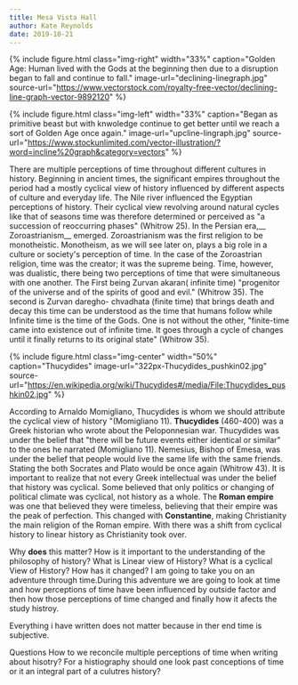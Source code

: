 ```yaml
---
title: Mesa Vista Hall
author: Kate Reynolds
date: 2019-10-21
---
```






{% include figure.html
  class="img-right"
  width="33%"
  caption="Golden Age: Human lived with the Gods at the beginning then due to a disruption began to fall and continue to fall."
  image-url="declining-linegraph.jpg"
  source-url="https://www.vectorstock.com/royalty-free-vector/declining-line-graph-vector-9892120"
%}


{% include figure.html
  class="img-left"
  width="33%"
  caption="Began as primitive beast but with knwoledge continue to get better until we reach a sort of Golden Age once again."
  image-url="upcline-lingraph.jpg"
  source-url="https://www.stockunlimited.com/vector-illustration/?word=incline%20graph&category=vectors"
%}

There are multiple perceptions of time throughout different cultures in history. Beginning in ancient times, the significant empires throughout the period had a mostly cyclical view of history influenced by different aspects of culture and everyday life. The Nile river influenced the Egyptian perceptions of history. Their cyclical view revolving around natural cycles like that of seasons time was therefore determined or perceived as "a succession of reoccurring phases" (Whitrow 25). In the Persian era,__ Zoroastrianism__ emerged. Zoroastrianism was the first religion to be monotheistic. Monotheism, as we will see later on, plays a big role in a culture or society's perception of time. In the case of the Zoroastrian religion, time was the creator; it was the supreme being. Time, however, was dualistic, there being two perceptions of time that were simultaneous with one another. The First being Zurvan akaran( infinite time) "progenitor of the universe and of the spirits of good and evil." (Whitrow 35). The second is Zurvan daregho- chvadhata (finite time) that brings death and decay this time can be understood as the time that humans follow while Infinite time is the time of the Gods. One is not without the other, "finite-time came into existence out of infinite time. It goes through a cycle of changes until it finally returns to its original state" (Whitrow 35).


{% include figure.html
  class="img-center"
  width="50%"
  caption="Thucydides"
  image-url="322px-Thucydides_pushkin02.jpg"
  source-url="https://en.wikipedia.org/wiki/Thucydides#/media/File:Thucydides_pushkin02.jpg"
%}

According to Arnaldo Momigliano, Thucydides is whom we should attribute the cyclical view of history "(Momigliano 11). __Thucydides__ (460-400) was a Greek historian who wrote about the Peloponnesian war. Thucydides was under the belief that "there will be future events either identical or similar" to the ones he narrated (Momigliano 11). Nemesius, Bishop of Emesa, was under the belief that people would live the same life with the same friends. Stating the both Socrates and Plato would be once again (Whitrow 43). It is important to realize that not every Greek intellectual was under the belief that history was cyclical. Some believed that only politics or changing of political climate was cyclical, not history as a whole. The __Roman empire__ was one that believed they were timeless, believing that their empire was the peak of perfection. This changed with __Constantine__, making Christianity the main religion of the Roman empire. With there was a shift from cyclical history to linear history as Christianity took over. 



Why __does__ this matter? 
How is it important to the understanding of the philosophy of history? 
What is Linear view of History? 
What is a cyclical View of History? 
How has it changed? 
I am going to take you on an adventure through time.During this adventure we are going to look at time and how perceptions of time have been influenced by outside factor and then how those perceptions of time changed and finally how it afects the study histroy. 

Everything i have written does not matter because in ther end time is subjective. 

Questions
 How to we reconcile multiple perceptions of time when writing about hisotry? 
 For a histiography should one look past conceptions of time or it an integral part of a culutres history? 
